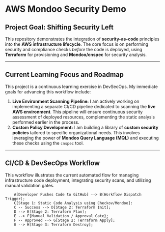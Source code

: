 # AWS Mondoo Security Demo

## Project Goal: Shifting Security Left

This repository demonstrates the integration of **security-as-code** principles into the **AWS infrastructure lifecycle**. The core focus is on performing security and compliance checks *before* the code is deployed, using **Terraform** for provisioning and **Mondoo/cnspec** for security analysis.

---

##  Current Learning Focus and Roadmap

This project is a continuous learning exercise in DevSecOps. My immediate goals for advancing this workflow include:

1.  **Live Environment Scanning Pipeline:** I am actively working on implementing a separate CI/CD pipeline dedicated to scanning the **live AWS environment**. This pipeline will ensure continuous security assessment of deployed resources, complementing the static analysis performed earlier in the process.
2.  **Custom Policy Development:** I am building a library of **custom security policies** tailored to specific organizational needs. This involves leveraging the power of **Mondoo Query Language (MQL)** and executing these checks using the `cnspec` tool.

---

## CI/CD & DevSecOps Workflow

This workflow illustrates the current automated flow for managing infrastructure code deployment, integrating security scans, and utilizing manual validation gates.


```
    A[Developer Pushes Code to GitHub] --> B(Workflow Dispatch Trigger);
    C[Stage 1: Static Code Analysis using Checkov/Mondoo]:
    C -- Success --> D[Stage 2: Terraform Init];
    D --> E[Stage 2: Terraform Plan];
    E --> F{Manual Validation / Approval Gate};
    F -- Approved --> G[Stage 2: Terraform Apply];
    G --> H[Stage 3: Terraform Destroy];
```